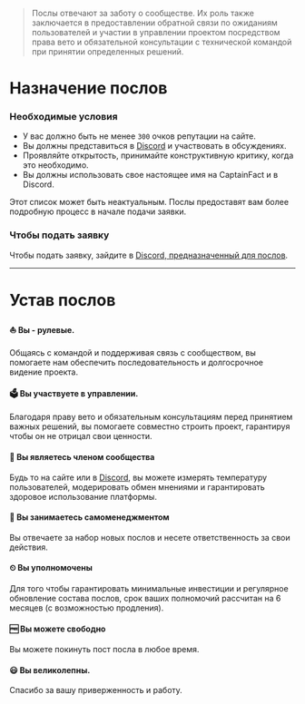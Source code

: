 > Послы отвечают за заботу о сообществе. Их роль также заключается в предоставлении обратной связи по ожиданиям пользователей и участии в управлении проектом посредством права вето и обязательной консультации с технической командой при принятии определенных решений.

# Назначение послов

### Необходимые условия

- У вас должно быть не менее `300` очков репутации на сайте.
- Вы должны представиться в [Discord](https://discord.captainfact.io) и участвовать в обсуждениях.
- Проявляйте открытость, принимайте конструктивную критику, когда это необходимо.
- Вы должны использовать свое настоящее имя на CaptainFact и в Discord.

Этот список может быть неактуальным. Послы предоставят вам более подробную процесс в начале подачи заявки.

### Чтобы подать заявку

Чтобы подать заявку, зайдите в [Discord, предназначенный для послов](https://discord.gg/gXhwS4m).

---

# Устав послов

#### ⛵ Вы - рулевые.

Общаясь с командой и поддерживая связь с сообществом, вы помогаете нам обеспечить последовательность и долгосрочное видение проекта.

#### 🗳️ Вы участвуете в управлении.

Благодаря праву вето и обязательным консультациям перед принятием важных решений, вы помогаете совместно строить проект, гарантируя чтобы он не отрицал свои ценности.

#### 👥 Вы являетесь членом сообщества

Будь то на сайте или в [Discord](https://discord.captainfact.io), вы можете измерять температуру пользователей, модерировать обмен мнениями и гарантировать здоровое использование платформы.

#### 🔁 Вы занимаетесь самоменеджментом

Вы отвечаете за набор новых послов и несете ответственность за свои действия.

#### ⏲‍ Вы уполномочены

Для того чтобы гарантировать минимальные инвестиции и регулярное обновление состава послов, срок ваших полномочий рассчитан на 6 месяцев (с возможностью продления).

#### 🆓‍ Вы можете свободно

Вы можете покинуть пост посла в любое время.

#### 😃‍ Вы великолепны.

Спасибо за вашу приверженность и работу.
